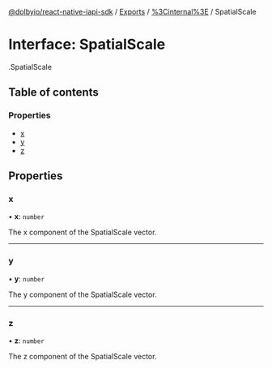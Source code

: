 [@dolbyio/react-native-iapi-sdk](../README.md) / [Exports](../modules.md) / [%3Cinternal%3E](../modules/_internal_.md) / SpatialScale

# Interface: SpatialScale

[<internal>](../modules/_internal_.md).SpatialScale

## Table of contents

### Properties

- [x](_internal_.SpatialScale.md#x)
- [y](_internal_.SpatialScale.md#y)
- [z](_internal_.SpatialScale.md#z)

## Properties

### x

• **x**: `number`

The x component of the SpatialScale vector.

___

### y

• **y**: `number`

The y component of the SpatialScale vector.

___

### z

• **z**: `number`

The z component of the SpatialScale vector.
